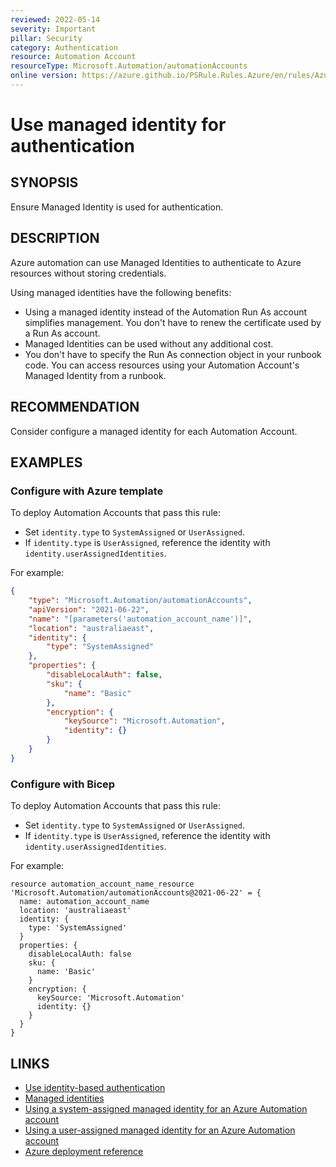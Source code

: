 ```yaml
---
reviewed: 2022-05-14
severity: Important
pillar: Security
category: Authentication
resource: Automation Account
resourceType: Microsoft.Automation/automationAccounts
online version: https://azure.github.io/PSRule.Rules.Azure/en/rules/Azure.Automation.ManagedIdentity/
---
```


# Use managed identity for authentication

## SYNOPSIS

Ensure Managed Identity is used for authentication.

## DESCRIPTION

Azure automation can use Managed Identities to authenticate to Azure resources without storing credentials.

Using managed identities have the following benefits:

- Using a managed identity instead of the Automation Run As account simplifies management.
  You don't have to renew the certificate used by a Run As account.
- Managed Identities can be used without any additional cost.
- You don't have to specify the Run As connection object in your runbook code.
  You can access resources using your Automation Account's Managed Identity from a runbook.

## RECOMMENDATION

Consider configure a managed identity for each Automation Account.

## EXAMPLES

### Configure with Azure template

To deploy Automation Accounts that pass this rule:

- Set `identity.type` to `SystemAssigned` or `UserAssigned`.
- If `identity.type` is `UserAssigned`, reference the identity with `identity.userAssignedIdentities`.

For example:

```json
{
    "type": "Microsoft.Automation/automationAccounts",
    "apiVersion": "2021-06-22",
    "name": "[parameters('automation_account_name')]",
    "location": "australiaeast",
    "identity": {
        "type": "SystemAssigned"
    },
    "properties": {
        "disableLocalAuth": false,
        "sku": {
            "name": "Basic"
        },
        "encryption": {
            "keySource": "Microsoft.Automation",
            "identity": {}
        }
    }
}
```

### Configure with Bicep

To deploy Automation Accounts that pass this rule:

- Set `identity.type` to `SystemAssigned` or `UserAssigned`.
- If `identity.type` is `UserAssigned`, reference the identity with `identity.userAssignedIdentities`.

For example:

```bicep
resource automation_account_name_resource 'Microsoft.Automation/automationAccounts@2021-06-22' = {
  name: automation_account_name
  location: 'australiaeast'
  identity: {
    type: 'SystemAssigned'
  }
  properties: {
    disableLocalAuth: false
    sku: {
      name: 'Basic'
    }
    encryption: {
      keySource: 'Microsoft.Automation'
      identity: {}
    }
  }
}
```

## LINKS

- [Use identity-based authentication](https://learn.microsoft.com/azure/well-architected/security/design-identity-authentication#use-identity-based-authentication)
- [Managed identities](https://learn.microsoft.com/azure/automation/automation-security-overview#managed-identities)
- [Using a system-assigned managed identity for an Azure Automation account](https://learn.microsoft.com/azure/automation/enable-managed-identity-for-automation)
- [Using a user-assigned managed identity for an Azure Automation account](https://learn.microsoft.com/azure/automation/add-user-assigned-identity)
- [Azure deployment reference](https://learn.microsoft.com/azure/templates/microsoft.automation/automationaccounts#identity)
